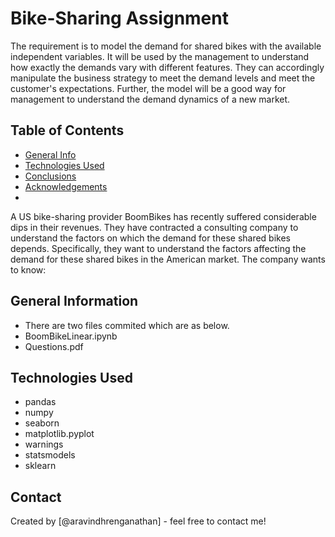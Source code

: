 # Bike-Sharing Assignment
The requirement is to model the demand for shared bikes with the available independent variables. It will be used by the management to understand how exactly the demands vary with different features. They can accordingly manipulate the business strategy to meet the demand levels and meet the customer's expectations. Further, the model will be a good way for management to understand the demand dynamics of a new market.


## Table of Contents
* [General Info](#general-information)
* [Technologies Used](#technologies-used)
* [Conclusions](#conclusions)
* [Acknowledgements](#acknowledgements)
* 
A US bike-sharing provider BoomBikes has recently suffered considerable dips in their revenues. They have contracted a consulting company to understand the factors on which the demand for these shared bikes depends. Specifically, they want to understand the factors affecting the demand for these shared bikes in the American market. The company wants to know:

## General Information
- There are two files commited which are as below.
- BoomBikeLinear.ipynb
- Questions.pdf




## Technologies Used
- pandas
- numpy
- seaborn
- matplotlib.pyplot
- warnings
- statsmodels
- sklearn



## Contact
Created by [@aravindhrenganathan] - feel free to contact me!

